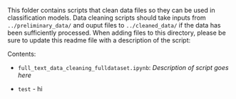 This folder contains scripts that clean data files so they can be used in classification models. Data cleaning scripts should take inputs from `../preliminary_data/` and ouput files to `../cleaned_data/` if the data has been sufficiently processed. When adding files to this directory, please be sure to update this readme file with a description of the script:

Contents:
* `full_text_data_cleaning_fulldataset.ipynb`: *Description of script goes here*
- `test` - hi
